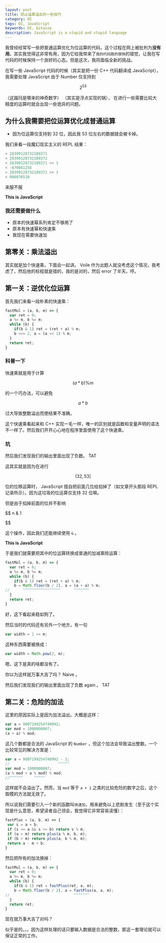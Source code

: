 ```yaml
---
layout: post
title: 防止运算溢出的一些技巧
category: OI
tags: OI, JavaScript
keywords: OI, bitwise
description: JavaScript is a stupid and stupid language
---
```


我曾经经常写一些把普通运算优化为位运算的代码，这个过程在网上被批判为**没有用**。其实我觉得这非常有用，因为它给我带来了`我的代码跑的很快`的错觉，让我在写代码的时候保持一个良好的心态。但是这次，我将面临全新的挑战。

在写一些 JavaScript 代码的时候（其实是把一份 C++ 代码翻译成 JavaScript），我需要处理 JavaScript 由于 Number 仅支持到

$$
2^{53}
$$

（这蹋玛是哪来的神奇数字） （其实是浮点实现的锅），
在进行一些需要比较大精度的运算时就会出现一些诡异的问题。

## 为什么我需要把位运算优化成普通运算

+ 因为位运算仅支持到 32 位，因此我 53 位左右的数据就会被卡掉。

我们来看一段魔幻现实主义的 REPL 结果：

```javascript
> 28399128732189371
< 28399128732189372
> 28399128732189371 << 1
< -670661256
> 28399128732189371 >> 1
< 906076510
```

来服不服

**This is JavaScript**

### 我还需要做什么

+ 原本的快速幂系列肯定不够用了
+ 原本有快速幂和快速乘
+ 我现在需要快速加

## 第零关：乘法溢出

其实就是加个快速乘，下面会一起讲。 Voile 作为出题人就没考虑这个情况，我考虑了，然后他的标程就是错的，我的是对的，然后 error 了半天。哼。

## 第一关：逆优化位运算

首先我们来看一段朴素的快速乘：

```javascript
fastMul = (a, b, m) => {
  var ret = 0;
  a %= m, b %= m;
  while (b) {
    if(b & 1) ret = (ret + a) % m;
    b >>= 2, a = (a << 1) % m;
  }
  return ret;
}
```

### 科普一下

快速乘就是用于计算

$$
(a * b) \% m
$$

的一个巧办法，可以避免

$$
a * b
$$

过大导致整数溢出而使结果不准确。

这个快速乘看起来和 C\+\+ 实现一毛一样，唯一的区别就是函数和变量声明的语法不一样了。然后我们开开心心地在程序里面使用了这个快速乘。

### 坑

然后我们发现我们的输出里面出现了负数。 TAT

这其实就是因为在进行

$$
(32, 53]
$$

位的位移运算时， JavaScript 擅自把前面几位给掐掉了（如文章开头那段 REPL 记录所示）。因为这垃圾的位运算仅支持 32 位嘛。

但是由于掐掉前面的位并不影响

$$
n \& 1

$$

这个操作，因此我们还能继续使用 `&` 。

**This is JavaScript**

于是我们就需要把其中的位运算转换成普通的加减乘除运算：

```javascript
fastMul = (a, b, m) => {
  var ret = 0;
  a %= m, b %= m;
  while (b) {
    if(b & 1) ret = (ret + a) % m;
    b = Math.floor(b / 2), a = (a + a) % m;
//      ^^^^^^^^^^^^^^^^^      ^^^^^^^
  }
  return ret;
}
```

好，这下看起来稳如狗了。

然后当时的代码还有另外一个地方，有一句

```javascript
var width = 1 << m;
```

这种东西需要被换成：

```javascript
var width = Math.pow(2, m);
```

嗯，这下是真的啥都没有了。

你以为这样就万事大吉了吗？ Naive 。

然后我们发现我们的输出里面出现了负数 again 。 TAT

## 第二关：危险的加法

这里的原因实际上是因为加法溢出。大概是这样：

```javascript
var a = 9007199254740992;
var mod = 1000000007;
(a + a) % mod;
```

这几个数都是合法的 JavaScript 的 `Number` ，但这个加法会导致溢出整数。一个比较常见的解决方案是：

```javascript
var a = 9007199254740992 - 1;
//                      ^^^^^
var mod = 1000000007;
(a % mod + a % mod) % mod;
//^^^^^^     ^^^^^
```

这样就不会溢出了。然而，当 `mod` 等于 `a + 1` 之类的比较危险的数字之后，这个取模的方法就无效了。

所以说我们需要引入一个新的函数叫`快速加`，用来避免以上悲剧发生（至于这个实现是什么意思，希望读者自己领会，我觉得它非常容易读懂）：

``` javascript
fastPlus = (a, b, m) => {
 var s = a + b;
 if (s >= a && s >= b) return s % m;
 if (a > m) return plus(a % m, b, m);
 if (b > m) return plus(a, b % m, m);
 return a - m + b;
}
```

然后把所有的加法换掉：

```javascript
fastMul = (a, b, m) => {
  var ret = 0;
  a %= m, b %= m;
  while (b) {
    if(b & 1) ret = fastPlus(ret, a, m);
    b = Math.floor(b / 2), a = fastPlus(a, a, m);
//                             ^^^^^^^
  }
  return ret;
}
```

现在就万事大吉了对吗？

似乎是的。。。因为这样处理的话只要输入数据是合法的整数，那这一套理论就可以保证正常的工作。

